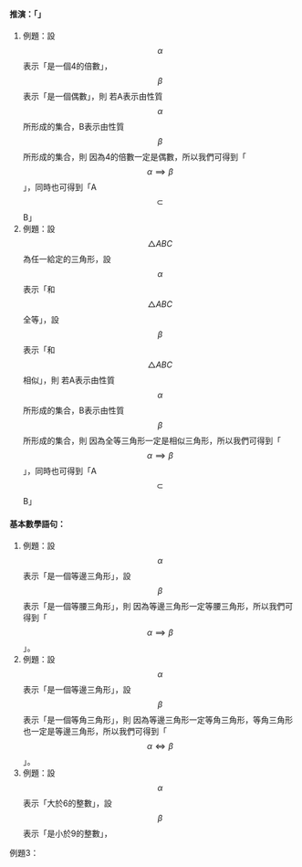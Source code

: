 #### 推演：「」

1. 例題：設$$\alpha$$表示「是一個4的倍數」，$$\beta$$表示「是一個偶數」，則
   若A表示由性質$$\alpha$$所形成的集合，B表示由性質$$\beta$$所形成的集合，則
   因為4的倍數一定是偶數，所以我們可得到「$$\alpha\implies\beta$$」，同時也可得到「A$$\subset$$B」
2. 例題：設$$\bigtriangleup ABC$$為任一給定的三角形，設$$\alpha$$表示「和$$\bigtriangleup ABC$$全等」，設$$\beta$$表示「和$$\bigtriangleup ABC$$相似」，則
   若A表示由性質$$\alpha$$所形成的集合，B表示由性質$$\beta$$所形成的集合，則
   因為全等三角形一定是相似三角形，所以我們可得到「$$\alpha\implies\beta$$」，同時也可得到「A$$\subset$$B」

#### 基本數學語句：

1. 例題：設$$\alpha$$表示「是一個等邊三角形」，設$$\beta$$表示「是一個等腰三角形」，則
   因為等邊三角形一定等腰三角形，所以我們可得到「$$\alpha\implies\beta$$」。
2. 例題：設$$\alpha$$表示「是一個等邊三角形」，設$$\beta$$表示「是一個等角三角形」，則
   因為等邊三角形一定等角三角形，等角三角形也一定是等邊三角形，所以我們可得到「$$\alpha \Leftrightarrow \beta $$」。
3. 例題：設$$\alpha$$表示「大於6的整數」，設$$\beta$$表示「是小於9的整數」，

例題3：

